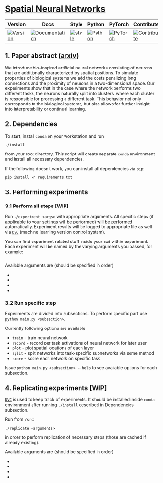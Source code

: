 # [Spatial Neural Networks](https://arxiv.org/abs/1910.02776)

| Version | Docs | Style | Python | PyTorch | Contribute | Roadmap |
|---------|------|-------|--------|---------|------------|---------|
| [![Version](https://img.shields.io/static/v1?label=&message=0.0.1&color=377EF0&style=for-the-badge)](https://arxiv.org/abs/1910.02776) | [![Documentation](https://img.shields.io/static/v1?label=&message=docs&color=EE4C2C&style=for-the-badge)](TBD)  | [![style](https://img.shields.io/static/v1?label=&message=CB&color=27A8E0&style=for-the-badge)](TBD) | [![Python](https://img.shields.io/static/v1?label=&message=3.7&color=377EF0&style=for-the-badge&logo=python&logoColor=F8C63D)](https://www.python.org/) | [![PyTorch](https://img.shields.io/static/v1?label=&message=1.2.0&color=EE4C2C&style=for-the-badge)](https://pytorch.org/) | [![Contribute](https://img.shields.io/static/v1?label=&message=guide&color=009688&style=for-the-badge)](https://github.com/szymonmaszke/torchdata/blob/master/CONTRIBUTING.md) | [![Roadmap](https://img.shields.io/static/v1?label=&message=roadmap&color=f50057&style=for-the-badge)](https://github.com/szymonmaszke/torchdata/blob/master/ROADMAP.md)

## 1. Paper abstract ([arxiv](https://arxiv.org/abs/1910.02776))

We introduce bio-inspired artificial neural networks consisting of neurons that are additionally characterized by spatial positions. 
To simulate properties of biological systems we add the costs penalizing long connections and the proximity of neurons in a two-dimensional space. 
Our experiments show that in the case where the network performs two different tasks, the neurons naturally split into clusters, 
where each cluster is responsible for processing a different task. This behavior 
not only corresponds to the biological systems, but also allows for further insight into interpretability or continual learning. 

## 2. Dependencies

To start, install `conda` on your workstation and run

```
./install
```

from your root directory. This script will create separate `conda` environment
and install all necessary dependencies.

If the following doesn't work, you can install all dependencies via `pip`:

```shell
pip install -r requirements.txt
```

## 3. Performing experiments

### 3.1 Perform all steps [WIP]

Run `./experiment <args>` with appropriate arguments. All specific steps 
(if applicable to your settings will be performed) will be performed automatically.
Experiment results will be logged to appropriate file as well via [`DVC`](https://dvc.org/) 
(machine learning version control system).

You can find experiment related stuff inside your `cwd` within experiment.
Each experiment will be named by the varying arguments you passed, for example:

```

```

Available arguments are (should be specified in order):

- 
- 
- 
- 

### 3.2 Run specific step

Experiments are divided into subsections.
To perform specific part use `python main.py <subsection>`.

Currently following options are available

- `train` - train neural network
- `record` - record per task activations of neural network for later user
- `plot` - plot spatial locations of each layer
- `split` - split networks into task-specific subnetworks via some method
- `score` - score each network on specific task

Issue `python main.py <subsection> --help` to see available options for each subsection.


## 4. Replicating experiments [WIP]

[`DVC`](https://dvc.org/) is used to keep track of experiments. It should be installed
inside `conda` environment after running `./install` described in Dependencies subsection.

Run from `/src`:

```
./replicate <arguments>
```

in order to perform replication of necessary steps (those are cached if already existing).


Available arguments are (should be specified in order):

- 
- 
- 
- 
